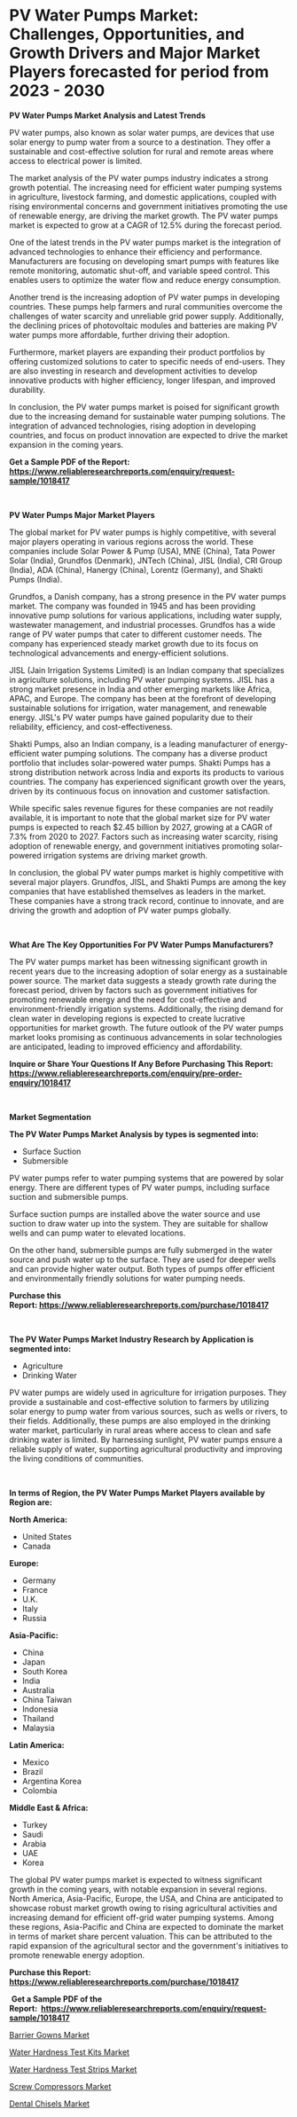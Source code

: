 <p><h1>PV Water Pumps Market: Challenges, Opportunities, and Growth Drivers and Major Market Players forecasted for period from 2023 - 2030</h1></p><p><strong>PV Water Pumps Market Analysis and Latest Trends</strong></p>
<p><p>PV water pumps, also known as solar water pumps, are devices that use solar energy to pump water from a source to a destination. They offer a sustainable and cost-effective solution for rural and remote areas where access to electrical power is limited.</p><p>The market analysis of the PV water pumps industry indicates a strong growth potential. The increasing need for efficient water pumping systems in agriculture, livestock farming, and domestic applications, coupled with rising environmental concerns and government initiatives promoting the use of renewable energy, are driving the market growth. The PV water pumps market is expected to grow at a CAGR of 12.5% during the forecast period.</p><p>One of the latest trends in the PV water pumps market is the integration of advanced technologies to enhance their efficiency and performance. Manufacturers are focusing on developing smart pumps with features like remote monitoring, automatic shut-off, and variable speed control. This enables users to optimize the water flow and reduce energy consumption.</p><p>Another trend is the increasing adoption of PV water pumps in developing countries. These pumps help farmers and rural communities overcome the challenges of water scarcity and unreliable grid power supply. Additionally, the declining prices of photovoltaic modules and batteries are making PV water pumps more affordable, further driving their adoption.</p><p>Furthermore, market players are expanding their product portfolios by offering customized solutions to cater to specific needs of end-users. They are also investing in research and development activities to develop innovative products with higher efficiency, longer lifespan, and improved durability.</p><p>In conclusion, the PV water pumps market is poised for significant growth due to the increasing demand for sustainable water pumping solutions. The integration of advanced technologies, rising adoption in developing countries, and focus on product innovation are expected to drive the market expansion in the coming years.</p></p>
<p><strong>Get a Sample PDF of the Report:&nbsp; <a href="https://www.reliableresearchreports.com/enquiry/request-sample/1018417">https://www.reliableresearchreports.com/enquiry/request-sample/1018417</a></strong></p>
<p>&nbsp;</p>
<p><strong>PV Water Pumps Major Market Players</strong></p>
<p><p>The global market for PV water pumps is highly competitive, with several major players operating in various regions across the world. These companies include Solar Power & Pump (USA), MNE (China), Tata Power Solar (India), Grundfos (Denmark), JNTech (China), JISL (India), CRI Group (India), ADA (China), Hanergy (China), Lorentz (Germany), and Shakti Pumps (India).</p><p>Grundfos, a Danish company, has a strong presence in the PV water pumps market. The company was founded in 1945 and has been providing innovative pump solutions for various applications, including water supply, wastewater management, and industrial processes. Grundfos has a wide range of PV water pumps that cater to different customer needs. The company has experienced steady market growth due to its focus on technological advancements and energy-efficient solutions.</p><p>JISL (Jain Irrigation Systems Limited) is an Indian company that specializes in agriculture solutions, including PV water pumping systems. JISL has a strong market presence in India and other emerging markets like Africa, APAC, and Europe. The company has been at the forefront of developing sustainable solutions for irrigation, water management, and renewable energy. JISL's PV water pumps have gained popularity due to their reliability, efficiency, and cost-effectiveness.</p><p>Shakti Pumps, also an Indian company, is a leading manufacturer of energy-efficient water pumping solutions. The company has a diverse product portfolio that includes solar-powered water pumps. Shakti Pumps has a strong distribution network across India and exports its products to various countries. The company has experienced significant growth over the years, driven by its continuous focus on innovation and customer satisfaction.</p><p>While specific sales revenue figures for these companies are not readily available, it is important to note that the global market size for PV water pumps is expected to reach $2.45 billion by 2027, growing at a CAGR of 7.3% from 2020 to 2027. Factors such as increasing water scarcity, rising adoption of renewable energy, and government initiatives promoting solar-powered irrigation systems are driving market growth.</p><p>In conclusion, the global PV water pumps market is highly competitive with several major players. Grundfos, JISL, and Shakti Pumps are among the key companies that have established themselves as leaders in the market. These companies have a strong track record, continue to innovate, and are driving the growth and adoption of PV water pumps globally.</p></p>
<p>&nbsp;</p>
<p><strong>What Are The Key Opportunities For PV Water Pumps Manufacturers?</strong></p>
<p><p>The PV water pumps market has been witnessing significant growth in recent years due to the increasing adoption of solar energy as a sustainable power source. The market data suggests a steady growth rate during the forecast period, driven by factors such as government initiatives for promoting renewable energy and the need for cost-effective and environment-friendly irrigation systems. Additionally, the rising demand for clean water in developing regions is expected to create lucrative opportunities for market growth. The future outlook of the PV water pumps market looks promising as continuous advancements in solar technologies are anticipated, leading to improved efficiency and affordability.</p></p>
<p><strong>Inquire or Share Your Questions If Any Before Purchasing This Report: <a href="https://www.reliableresearchreports.com/enquiry/pre-order-enquiry/1018417">https://www.reliableresearchreports.com/enquiry/pre-order-enquiry/1018417</a></strong></p>
<p>&nbsp;</p>
<p><strong>Market Segmentation</strong></p>
<p><strong>The PV Water Pumps Market Analysis by types is segmented into:</strong></p>
<p><ul><li>Surface Suction</li><li>Submersible</li></ul></p>
<p><p>PV water pumps refer to water pumping systems that are powered by solar energy. There are different types of PV water pumps, including surface suction and submersible pumps. </p><p>Surface suction pumps are installed above the water source and use suction to draw water up into the system. They are suitable for shallow wells and can pump water to elevated locations. </p><p>On the other hand, submersible pumps are fully submerged in the water source and push water up to the surface. They are used for deeper wells and can provide higher water output. Both types of pumps offer efficient and environmentally friendly solutions for water pumping needs.</p></p>
<p><strong>Purchase this Report:&nbsp;<a href="https://www.reliableresearchreports.com/purchase/1018417">https://www.reliableresearchreports.com/purchase/1018417</a></strong></p>
<p>&nbsp;</p>
<p><strong>The PV Water Pumps Market Industry Research by Application is segmented into:</strong></p>
<p><ul><li>Agriculture</li><li>Drinking Water</li></ul></p>
<p><p>PV water pumps are widely used in agriculture for irrigation purposes. They provide a sustainable and cost-effective solution to farmers by utilizing solar energy to pump water from various sources, such as wells or rivers, to their fields. Additionally, these pumps are also employed in the drinking water market, particularly in rural areas where access to clean and safe drinking water is limited. By harnessing sunlight, PV water pumps ensure a reliable supply of water, supporting agricultural productivity and improving the living conditions of communities.</p></p>
<p>&nbsp;</p>
<p><strong>In terms of Region, the PV Water Pumps Market Players available by Region are:</strong></p>
<p>
    <p> <strong> North America: </strong>
        <ul>
            <li>United States</li>
            <li>Canada</li>
        </ul>
        </p> 
    <p> <strong> Europe: </strong>
        <ul>
            <li>Germany</li>
            <li>France</li>
            <li>U.K.</li>
            <li>Italy</li>
            <li>Russia</li>
        </ul>
        </p> 
    <p> <strong> Asia-Pacific: </strong>
        <ul>
            <li>China</li>
            <li>Japan</li>
            <li>South Korea</li>
            <li>India</li>
            <li>Australia</li>
            <li>China Taiwan</li>
            <li>Indonesia</li>
            <li>Thailand</li>
            <li>Malaysia</li>
        </ul>
        </p> 
    <p> <strong> Latin America: </strong>
        <ul>
            <li>Mexico</li>
            <li>Brazil</li>
            <li>Argentina Korea</li>
            <li>Colombia</li>
        </ul>
        </p> 
    <p> <strong> Middle East & Africa: </strong>
        <ul>
            <li>Turkey</li>
            <li>Saudi</li>
            <li>Arabia</li>
            <li>UAE</li>
            <li>Korea</li>
        </ul>
    </p>
    </p>
<p><p>The global PV water pumps market is expected to witness significant growth in the coming years, with notable expansion in several regions. North America, Asia-Pacific, Europe, the USA, and China are anticipated to showcase robust market growth owing to rising agricultural activities and increasing demand for efficient off-grid water pumping systems. Among these regions, Asia-Pacific and China are expected to dominate the market in terms of market share percent valuation. This can be attributed to the rapid expansion of the agricultural sector and the government's initiatives to promote renewable energy adoption.</p></p>
<p><strong>Purchase this Report: <a href="https://www.reliableresearchreports.com/purchase/1018417">https://www.reliableresearchreports.com/purchase/1018417</a></strong></p>
<p>&nbsp;<strong>Get a Sample PDF of the Report:&nbsp;&nbsp;<a href="https://www.reliableresearchreports.com/enquiry/request-sample/1018417">https://www.reliableresearchreports.com/enquiry/request-sample/1018417</a></strong></p>
<p><strong></strong></p>
<p><p><a href="https://www.reportprime.com/barrier-gowns-r9964">Barrier Gowns Market</a></p><p><a href="https://www.linkedin.com/pulse/water-hardness-test-kits-market-research-report-provides-ypkme/">Water Hardness Test Kits Market</a></p><p><a href="https://www.linkedin.com/pulse/water-hardness-test-strips-market-research-report-unlocks-v6knc/">Water Hardness Test Strips Market</a></p><p><a href="https://medium.com/@guyskiles1918/screw-compressors-market-size-growth-forecast-2023-2030-86954a9a161b">Screw Compressors Market</a></p><p><a href="https://www.reportprime.com/dental-chisels-r9966">Dental Chisels Market</a></p></p>
